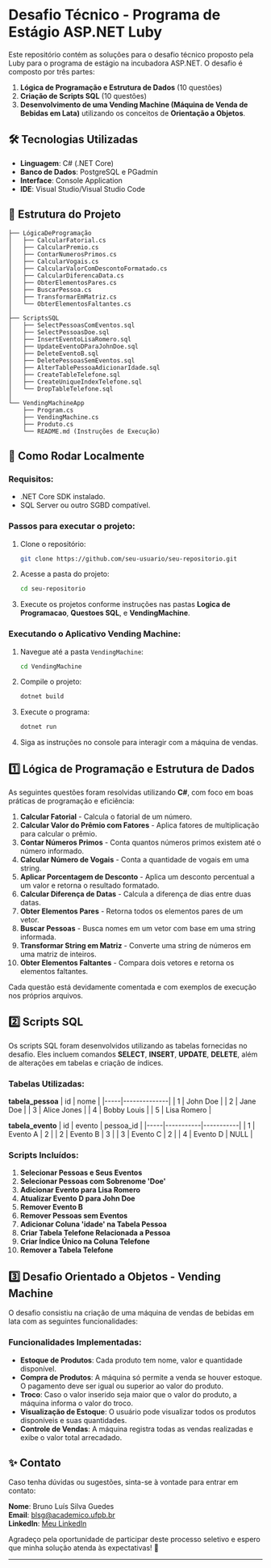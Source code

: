 # Desafio Técnico - Programa de Estágio ASP.NET Luby

Este repositório contém as soluções para o desafio técnico proposto pela Luby para o programa de estágio na incubadora ASP.NET. O desafio é composto por três partes:

1. **Lógica de Programação e Estrutura de Dados** (10 questões)
2. **Criação de Scripts SQL** (10 questões)
3. **Desenvolvimento de uma Vending Machine (Máquina de Venda de Bebidas em Lata)** utilizando os conceitos de **Orientação a Objetos**.

## 🛠️ Tecnologias Utilizadas
- **Linguagem**: C# (.NET Core)
- **Banco de Dados**: PostgreSQL e PGadmin 
- **Interface**: Console Application
- **IDE**: Visual Studio/Visual Studio Code

## 📁 Estrutura do Projeto

```
├── LógicaDeProgramação
│   ├── CalcularFatorial.cs
│   ├── CalcularPremio.cs
│   ├── ContarNumerosPrimos.cs
│   ├── CalcularVogais.cs
│   ├── CalcularValorComDescontoFormatado.cs
│   ├── CalcularDiferencaData.cs
│   ├── ObterElementosPares.cs
│   ├── BuscarPessoa.cs
│   ├── TransformarEmMatriz.cs
│   └── ObterElementosFaltantes.cs
│
├── ScriptsSQL
│   ├── SelectPessoasComEventos.sql
│   ├── SelectPessoasDoe.sql
│   ├── InsertEventoLisaRomero.sql
│   ├── UpdateEventoDParaJohnDoe.sql
│   ├── DeleteEventoB.sql
│   ├── DeletePessoasSemEventos.sql
│   ├── AlterTablePessoaAdicionarIdade.sql
│   ├── CreateTableTelefone.sql
│   ├── CreateUniqueIndexTelefone.sql
│   └── DropTableTelefone.sql
│
└── VendingMachineApp
    ├── Program.cs
    ├── VendingMachine.cs
    ├── Produto.cs
    └── README.md (Instruções de Execução)
```

## 🚀 Como Rodar Localmente

### Requisitos:
- .NET Core SDK instalado.
- SQL Server ou outro SGBD compatível.

### Passos para executar o projeto:
1. Clone o repositório:
   ```bash
   git clone https://github.com/seu-usuario/seu-repositorio.git
   ```
2. Acesse a pasta do projeto:
   ```bash
   cd seu-repositorio
   ```
3. Execute os projetos conforme instruções nas pastas **Logica de Programacao**, **Questoes SQL**, e **VendingMachine**.

### Executando o Aplicativo Vending Machine:
1. Navegue até a pasta `VendingMachine`:
   ```bash
   cd VendingMachine
   ```
2. Compile o projeto:
   ```bash
   dotnet build
   ```
3. Execute o programa:
   ```bash
   dotnet run
   ```
4. Siga as instruções no console para interagir com a máquina de vendas.

## 1️⃣ Lógica de Programação e Estrutura de Dados

As seguintes questões foram resolvidas utilizando **C#**, com foco em boas práticas de programação e eficiência:

1. **Calcular Fatorial** - Calcula o fatorial de um número.
2. **Calcular Valor do Prêmio com Fatores** - Aplica fatores de multiplicação para calcular o prêmio.
3. **Contar Números Primos** - Conta quantos números primos existem até o número informado.
4. **Calcular Número de Vogais** - Conta a quantidade de vogais em uma string.
5. **Aplicar Porcentagem de Desconto** - Aplica um desconto percentual a um valor e retorna o resultado formatado.
6. **Calcular Diferença de Datas** - Calcula a diferença de dias entre duas datas.
7. **Obter Elementos Pares** - Retorna todos os elementos pares de um vetor.
8. **Buscar Pessoas** - Busca nomes em um vetor com base em uma string informada.
9. **Transformar String em Matriz** - Converte uma string de números em uma matriz de inteiros.
10. **Obter Elementos Faltantes** - Compara dois vetores e retorna os elementos faltantes.

Cada questão está devidamente comentada e com exemplos de execução nos próprios arquivos.

## 2️⃣ Scripts SQL

Os scripts SQL foram desenvolvidos utilizando as tabelas fornecidas no desafio. Eles incluem comandos **SELECT**, **INSERT**, **UPDATE**, **DELETE**, além de alterações em tabelas e criação de índices.

### Tabelas Utilizadas:

**tabela_pessoa**
| id  | nome         |
|-----|--------------|
| 1   | John Doe     |
| 2   | Jane Doe     |
| 3   | Alice Jones  |
| 4   | Bobby Louis  |
| 5   | Lisa Romero  |

**tabela_evento**
| id  | evento    | pessoa_id |
|-----|-----------|-----------|
| 1   | Evento A  | 2         |
| 2   | Evento B  | 3         |
| 3   | Evento C  | 2         |
| 4   | Evento D  | NULL      |

### Scripts Incluídos:
1. **Selecionar Pessoas e Seus Eventos**
2. **Selecionar Pessoas com Sobrenome 'Doe'**
3. **Adicionar Evento para Lisa Romero**
4. **Atualizar Evento D para John Doe**
5. **Remover Evento B**
6. **Remover Pessoas sem Eventos**
7. **Adicionar Coluna 'idade' na Tabela Pessoa**
8. **Criar Tabela Telefone Relacionada a Pessoa**
9. **Criar Índice Único na Coluna Telefone**
10. **Remover a Tabela Telefone**

## 3️⃣ Desafio Orientado a Objetos - Vending Machine

O desafio consistiu na criação de uma máquina de vendas de bebidas em lata com as seguintes funcionalidades:

### Funcionalidades Implementadas:
- **Estoque de Produtos**: Cada produto tem nome, valor e quantidade disponível.
- **Compra de Produtos**: A máquina só permite a venda se houver estoque. O pagamento deve ser igual ou superior ao valor do produto.
- **Troco**: Caso o valor inserido seja maior que o valor do produto, a máquina informa o valor do troco.
- **Visualização de Estoque**: O usuário pode visualizar todos os produtos disponíveis e suas quantidades.
- **Controle de Vendas**: A máquina registra todas as vendas realizadas e exibe o valor total arrecadado.

## ✨ Contato

Caso tenha dúvidas ou sugestões, sinta-se à vontade para entrar em contato:

**Nome**: Bruno Luís Silva Guedes   
**Email**: blsg@academico.ufpb.br  
**LinkedIn**: [Meu LinkedIn](https://www.linkedin.com/in/bruno-luis-8a730b220/)

Agradeço pela oportunidade de participar deste processo seletivo e espero que minha solução atenda às expectativas! 🚀

---
